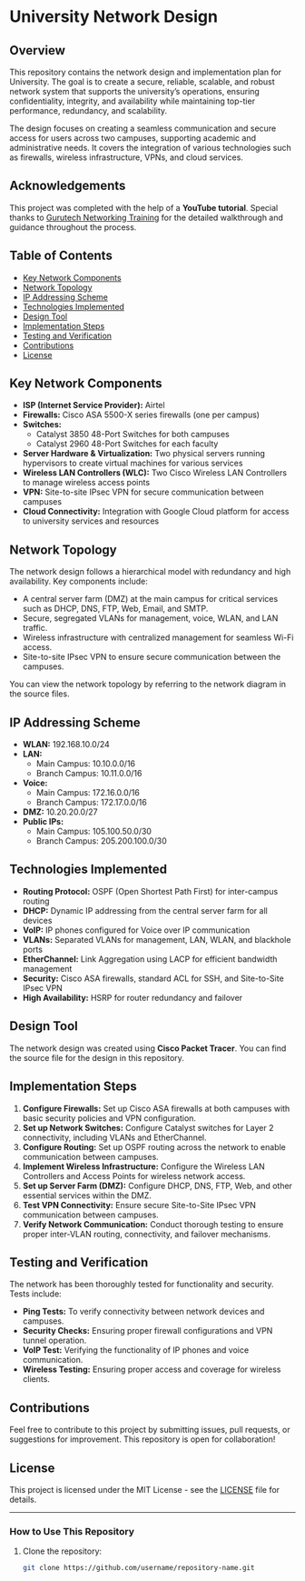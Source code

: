 # **University Network Design**

## Overview

This repository contains the network design and implementation plan for University. The goal is to create a secure, reliable, scalable, and robust network system that supports the university’s operations, ensuring confidentiality, integrity, and availability while maintaining top-tier performance, redundancy, and scalability.

The design focuses on creating a seamless communication and secure access for users across two campuses, supporting academic and administrative needs. It covers the integration of various technologies such as firewalls, wireless infrastructure, VPNs, and cloud services.

## Acknowledgements

This project was completed with the help of a **YouTube tutorial**. Special thanks to [Gurutech Networking Training](https://www.youtube.com/watch?v=VrfhC9qpN64&t=2349s&ab_channel=GurutechNetworkingTraining) for the detailed walkthrough and guidance throughout the process.

## Table of Contents

- [Key Network Components](#key-network-components)
- [Network Topology](#network-topology)
- [IP Addressing Scheme](#ip-addressing-scheme)
- [Technologies Implemented](#technologies-implemented)
- [Design Tool](#design-tool)
- [Implementation Steps](#implementation-steps)
- [Testing and Verification](#testing-and-verification)
- [Contributions](#contributions)
- [License](#license)

## Key Network Components

- **ISP (Internet Service Provider):** Airtel
- **Firewalls:** Cisco ASA 5500-X series firewalls (one per campus)
- **Switches:**
  - Catalyst 3850 48-Port Switches for both campuses
  - Catalyst 2960 48-Port Switches for each faculty
- **Server Hardware & Virtualization:** Two physical servers running hypervisors to create virtual machines for various services
- **Wireless LAN Controllers (WLC):** Two Cisco Wireless LAN Controllers to manage wireless access points
- **VPN:** Site-to-site IPsec VPN for secure communication between campuses
- **Cloud Connectivity:** Integration with Google Cloud platform for access to university services and resources

## Network Topology

The network design follows a hierarchical model with redundancy and high availability. Key components include:
- A central server farm (DMZ) at the main campus for critical services such as DHCP, DNS, FTP, Web, Email, and SMTP.
- Secure, segregated VLANs for management, voice, WLAN, and LAN traffic.
- Wireless infrastructure with centralized management for seamless Wi-Fi access.
- Site-to-site IPsec VPN to ensure secure communication between the campuses.

You can view the network topology by referring to the network diagram in the source files.

## IP Addressing Scheme

- **WLAN:** 192.168.10.0/24
- **LAN:**
  - Main Campus: 10.10.0.0/16
  - Branch Campus: 10.11.0.0/16
- **Voice:**
  - Main Campus: 172.16.0.0/16
  - Branch Campus: 172.17.0.0/16
- **DMZ:** 10.20.20.0/27
- **Public IPs:**
  - Main Campus: 105.100.50.0/30
  - Branch Campus: 205.200.100.0/30

## Technologies Implemented

- **Routing Protocol:** OSPF (Open Shortest Path First) for inter-campus routing
- **DHCP:** Dynamic IP addressing from the central server farm for all devices
- **VoIP:** IP phones configured for Voice over IP communication
- **VLANs:** Separated VLANs for management, LAN, WLAN, and blackhole ports
- **EtherChannel:** Link Aggregation using LACP for efficient bandwidth management
- **Security:** Cisco ASA firewalls, standard ACL for SSH, and Site-to-Site IPsec VPN
- **High Availability:** HSRP for router redundancy and failover

## Design Tool

The network design was created using **Cisco Packet Tracer**. You can find the source file for the design in this repository.

## Implementation Steps

1. **Configure Firewalls:** Set up Cisco ASA firewalls at both campuses with basic security policies and VPN configuration.
2. **Set up Network Switches:** Configure Catalyst switches for Layer 2 connectivity, including VLANs and EtherChannel.
3. **Configure Routing:** Set up OSPF routing across the network to enable communication between campuses.
4. **Implement Wireless Infrastructure:** Configure the Wireless LAN Controllers and Access Points for wireless network access.
5. **Set up Server Farm (DMZ):** Configure DHCP, DNS, FTP, Web, and other essential services within the DMZ.
6. **Test VPN Connectivity:** Ensure secure Site-to-Site IPsec VPN communication between campuses.
7. **Verify Network Communication:** Conduct thorough testing to ensure proper inter-VLAN routing, connectivity, and failover mechanisms.

## Testing and Verification

The network has been thoroughly tested for functionality and security. Tests include:
- **Ping Tests:** To verify connectivity between network devices and campuses.
- **Security Checks:** Ensuring proper firewall configurations and VPN tunnel operation.
- **VoIP Test:** Verifying the functionality of IP phones and voice communication.
- **Wireless Testing:** Ensuring proper access and coverage for wireless clients.

## Contributions

Feel free to contribute to this project by submitting issues, pull requests, or suggestions for improvement. This repository is open for collaboration!

## License

This project is licensed under the MIT License - see the [LICENSE](LICENSE) file for details.

---

### How to Use This Repository

1. Clone the repository:
   ```bash
   git clone https://github.com/username/repository-name.git
